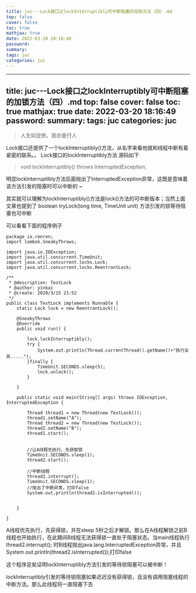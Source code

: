 ```yaml
---
title: juc---Lock接口之lockInterruptibly可中断阻塞的加锁方法（四）.md
top: false
cover: false
toc: true
mathjax: true
date: 2022-03-20 18:16:49
password:
summary:
tags: juc
categories: juc
---
```

---
title: juc---Lock接口之lockInterruptibly可中断阻塞的加锁方法（四）.md
top: false
cover: false
toc: true
mathjax: true
date: 2022-03-20 18:16:49
password:
summary:
tags: juc
categories: juc
---
> 人生如逆旅，我亦是行人


Lock接口还提供了一个lockInterruptibly()方法，从名字来看他就和线程中断有着紧密的联系。。
Lock接口的lockInterruptibly方法 源码如下
> void lockInterruptibly() throws InterruptedException;

明显lockInterruptibly方法后面抛出了InterruptedException异常，这既是意味着该方法引发的阻塞时可以中断的 ~

其实就可以理解为lockInterruptibly()方法是lock()方法的可中断版本；当然上面文章也提到了 boolean tryLock(long time, TimeUnit unit) 方法引发的锁等待阻塞也可中断


可以看看下面的程序例子
~~~
package io.renren;
import lombok.SneakyThrows;

import java.io.IOException;
import java.util.concurrent.TimeUnit;
import java.util.concurrent.locks.Lock;
import java.util.concurrent.locks.ReentrantLock;

/**
 * @description: TestLock
 * @author: yinkai
 * @create: 2020/3/15 21:52
 */
public class TestLock implements Runnable {
    static Lock lock = new ReentrantLock();

    @SneakyThrows
    @Override
    public void run() {

        lock.lockInterruptibly();
        try {
            System.out.println(Thread.currentThread().getName()+"执行业务.....");
        }finally {
            TimeUnit.SECONDS.sleep(5);
            lock.unlock();
        }

    }

    public static void main(String[] args) throws IOException, InterruptedException {

        Thread thread1 = new Thread(new TestLock());
        thread1.setName("A");
        Thread thread2 = new Thread(new TestLock());
        thread2.setName("B");
        thread1.start();


        //让A线程先执行，先获取锁
        TimeUnit.SECONDS.sleep(1);
        thread2.start();

        //中断线程
        thread2.interrupt();
        TimeUnit.SECONDS.sleep(1);
        //抛出了中断异常，打印false
        System.out.println(thread2.isInterrupted());


    }

}
~~~

A线程优先执行，先获得锁，并在sleep 5秒之后才解锁。那么在A线程解锁之前B线程也开始执行，在此期间B线程无法获得锁一直处于阻塞状态。当main线程执行thread2.interrupt(); 时B线程抛出java.lang.InterruptedException异常，并且 System.out.println(thread2.isInterrupted());打印false

这个程序足矣证明lockInterruptibly方法引发的等待锁阻塞可以被中断！

lockInterruptibly引发的等待锁阻塞如果迟迟没有获得锁，且没有调用阻塞线程的中断方法。那么此线程将一直阻塞下去
